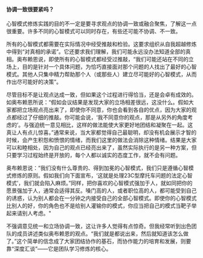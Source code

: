 #### 协调一致很要紧吗？

心智模式修炼实践的目的不一定是要寻求观点的协调一致或融合聚焦，了解这一点很重要。许多不同的心智模式可以同时存在，有些还可能不协调、不一致。

所有的心智模式都需要在实际情况中经受推敲和检验。这要求组织从自我超越修炼中得到“对真相的承诺”。它还要求我们理解，我们可能永远没办法知道全部的真相。奥布赖恩说，即使所有的心智模式都经受过推敲，“我们可能还站在不同的立场上，目的是针对一个具体问题，为恰巧直接面对那个问题的人找出了最好的心智模式。其他人只集中精力帮助那个人（或那些人）建立尽可能好的心智模式，从而作出尽可能好的决策”。

尽管目标不是让观点达成一致，但如果这个过程进行得恰当，还是会卓有成效的。如奥布赖恩所说：“假如会议结果是发现大家的立场相差很远，这没什么。假如大家都把立场观点亮出来了，即使你不同意，你也会看到各自的优点，因为大家的观点都经过了仔细的推敲。你可能会说，‘我不同意你的观点，那是从另外的角度考虑的’。与强迫统一意见相比，这样的做法能使大家更好地团结和凝聚在一起。这真让人有点儿惊喜。”通常来说，当大家都觉得自己最聪明，却没有机会展示才智的时候，会产生积怨和愤恨的情绪，而我们这里的做法会消除这种情绪。结果是大家可以和睦相处，因为自己的观点已经亮出来了，虽然实际执行的是另一种方案，但只要学习过程始终是开放的，每个人都以诚实的态度工作，就不会有问题。

奥布赖恩说：“我们没有什么尊贵的、得到加冕的心智模式，我们只是遵循心智模式修炼的原则。假如我们向下面宣布，‘这就是处理23C型摩托车问题的法定心智模式’，我们就会陷入麻烦。”同样，把你喜欢的心智模式强加于人，就如同把你的愿景强加于人，通常会适得其反。嗓门高的人，或者职位高的人，都可能受到自己的诱惑，认为别人都会在一分钟之内接受自己的全部心智模式。即使你的心智模式比别人的好，你的角色也不是给别人灌输你的模式，你应当把自己的模式当靶子举起来请别人考虑。&quot;

不强调意见统一和立场协调一致，这让许多人觉得有点惊奇。但我经常听到出色团队的成员讲述类似奥布赖恩的观点。“我们就是都说出来，然后就知道该怎么做了。”这个简单的信念成了大家团结协作的基石，而协作能力的培育和发展，则要靠“深度汇谈”——它是团队学习修炼的核心。